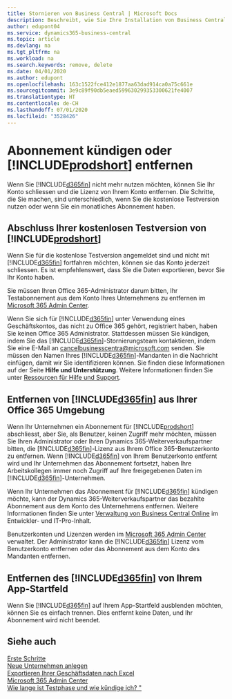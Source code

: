 ```yaml
---
title: Stornieren von Business Central | Microsoft Docs
description: Beschreibt, wie Sie Ihre Installation von Business Central entfernen oder löschen.
author: edupont04
ms.service: dynamics365-business-central
ms.topic: article
ms.devlang: na
ms.tgt_pltfrm: na
ms.workload: na
ms.search.keywords: remove, delete
ms.date: 04/01/2020
ms.author: edupont
ms.openlocfilehash: 163c1522fce412e1877aa63dad914ca0a75c661e
ms.sourcegitcommit: 3e9c89f90db5eaed599630299353300621fe4007
ms.translationtype: HT
ms.contentlocale: de-CH
ms.lasthandoff: 07/01/2020
ms.locfileid: "3528426"
---
```

# <a name="unsubscribe-or-remove-prodshort"></a>Abonnement kündigen oder [!INCLUDE[prodshort](includes/prodshort.md)] entfernen

Wenn Sie [!INCLUDE[d365fin](includes/d365fin_md.md)] nicht mehr nutzen möchten, können Sie Ihr Konto schliessen und die Lizenz von Ihrem Konto entfernen. Die Schritte, die Sie machen, sind unterschiedlich, wenn Sie die kostenlose Testversion nutzen oder wenn Sie ein monatliches Abonnement haben.  

## <a name="closing-your-free-trial-of-prodshort"></a>Abschluss Ihrer kostenlosen Testversion von [!INCLUDE[prodshort](includes/prodshort.md)]

Wenn Sie für die kostenlose Testversion angemeldet sind und nicht mit [!INCLUDE[d365fin](includes/d365fin_md.md)] fortfahren möchten, können sie das Konto jederzeit schliessen. Es ist empfehlenswert, dass Sie die Daten exportieren, bevor Sie Ihr Konto haben. 

Sie müssen Ihren Office 365-Administrator darum bitten, Ihr Testabonnement aus dem Konto Ihres Unternehmens zu entfernen im [Microsoft 365 Admin Center](https://admin.microsoft.com/). 

Wenn Sie sich für [!INCLUDE[d365fin](includes/d365fin_md.md)] unter Verwendung eines Geschäftskontos, das nicht zu Office 365 gehört, registriert haben, haben Sie keinen Office 365 Administrator. Stattdessen müssen Sie kündigen, indem Sie das [!INCLUDE[d365fin](includes/d365fin_md.md)]-Stornierungsteam kontaktieren, indem Sie eine E-Mail an cancelbusinesscentra@microsoft.com senden. Sie müssen den Namen Ihres [!INCLUDE[d365fin](includes/d365fin_md.md)]-Mandanten in die Nachricht einfügen, damit wir Sie identifizieren können. Sie finden diese Informationen auf der Seite **Hilfe und Unterstützung**. Weitere Informationen finden Sie unter [Ressourcen für Hilfe und Support](product-help-and-support.md).  

## <a name="unsubscribing-by-removing-d365fin-from-your-office-365-experience"></a>Entfernen von [!INCLUDE[d365fin](includes/d365fin_md.md)] aus Ihrer Office 365 Umgebung

Wenn Ihr Unternehmen ein Abonnement für [!INCLUDE[prodshort](includes/prodshort.md)] abschliesst, aber Sie, als Benutzer, keinen Zugriff mehr möchten, müssen Sie Ihren Administrator oder Ihren Dynamics 365-Weiterverkaufspartner bitten, die [!INCLUDE[d365fin](includes/d365fin_md.md)]-Lizenz aus Ihrem Office 365-Benutzerkonto zu entfernen. Wenn [!INCLUDE[d365fin](includes/d365fin_md.md)] von Ihrem Benutzerkonto entfernt wird und Ihr Unternehmen das Abonnement fortsetzt, haben Ihre Arbeitskollegen immer noch Zugriff auf Ihre freigegebenen Daten im [!INCLUDE[d365fin](includes/d365fin_md.md)]-Unternehmen.  

Wenn Ihr Unternehmen das Abonnement für [!INCLUDE[d365fin](includes/d365fin_md.md)] kündigen möchte, kann der Dynamics 365-Weiterverkaufspartner das bezahlte Abonnement aus dem Konto des Unternehmens entfernen. Weitere Informationen finden Sie unter [Verwaltung von Business Central Online](/dynamics365/business-central/dev-itpro/administration/tenant-administration) im Entwickler- und IT-Pro-Inhalt.  

Benutzerkonten und Lizenzen werden im [Microsoft 365 Admin Center](https://admin.microsoft.com/) verwaltet. Der Administrator kann die [!INCLUDE[d365fin](includes/d365fin_md.md)] Lizenz vom  Benutzerkonto entfernen oder das Abonnement aus dem Konto des Mandanten entfernen.  

## <a name="removing-d365fin-from-your-app-launcher"></a>Entfernen des [!INCLUDE[d365fin](includes/d365fin_md.md)] von Ihrem App-Startfeld
Wenn Sie [!INCLUDE[d365fin](includes/d365fin_md.md)] auf Ihrem App-Startfeld ausblenden möchten, können Sie es einfach trennen. Dies entfernt keine Daten, und Ihr Abonnement wird nicht beendet.  

## <a name="see-also"></a>Siehe auch
[Erste Schritte](product-get-started.md)  
[Neue Unternehmen anlegen](about-new-company.md)  
[Exportieren Ihrer Geschäftsdaten nach Excel](about-export-data.md)  
[Microsoft 365 Admin Center](https://admin.microsoft.com/)  
[Wie lange ist Testphase und wie kündige ich? "](https://community.dynamics.com/business/b/financials/archive/2016/11/28/how-long-is-the-trial-period-and-how-do-i-cancel)  
